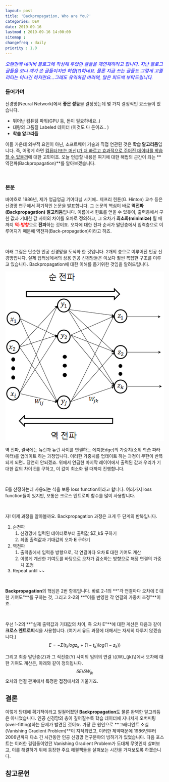 ```yaml
---
layout: post
title: 'Backpropagation, Who are You?'
categories: DEV
date: 2019-09-16
lastmod : 2019-09-16 14:00:00
sitemap :
changefreq : daily
priority : 1.0
---
```




<span style="font-size:11pt;color:blue">*오랜만에 네이버 블로그에 작성해 두었던 글들을 재연재하려고 합니다. 지난 블로그 글들을 보니 제가 쓴 글들이지만 허접(?)하네요. 물론 지금 쓰는 글들도 그렇게 고퀄리티는 아니긴 하지만요...그래도 유익하길 바라며, 많은 피드백 부탁드립니다.*</span>



### 들어가며



 신경망(Neural Network)에서 **좋은 성능**을 결정짓는데 몇 가지 결정적인 요소들이 있습니다. 

* 뛰어난 컴퓨팅 파워(GPU 등, 돈이 필요하네요..)
* 대량의 고품질 Labeled 데이터 (이것도 다 돈이죠.. )
* **학습 알고리듬**

이들 가운데 외부적 요인이 아닌, 소프트웨어 기술과 직접 연관된 것은 **학습 알고리듬**입니다. 즉, 어떻게 하면 <u>컴퓨터(또는 머신)가 더 빠르고 효과적으로 주어진 데이터를 학습할 수 있을까</u>에 대한 고민이죠. 오늘 언급할 내용은 여기에 대한 해법의 근간이 되는 **역전파(Backpropagation)**를 알아보겠습니다. 

<br>



### 본문

 바야흐로 1986년, 제가 엉금엉금 기어다닐 시기에.. 제프리 힌튼(G. Hinton) 교수 등은 신경망 연구에서 획기적인 논문을 발표합니다. 그 논문의 핵심이 바로 **역전파(Backpropagation) 알고리듬**입니다. 이름에서 힌트를 얻을 수 있듯이, 출력층에서 구한 값과 기대한 값 사이의 차이를 오차로 정의하고, 그 오차가 **최소화(minimize)** 될  때 까지  <span style="color:red">**역-방향**</span>으로 **전파**하는 것이죠. 오차에 대한 전파 순서가 말단층에서 입력층으로 이루어지기 때문에 역전파(Back-propagation)이라고 하죠. 

<br>

 아래 그림은 단순한 인공 신경망을 도식화 한 것입니다. 2개의 층으로 이루어진 인공 신경망입니다. 실제 딥러닝에서의 상용 인공 신경망들은 이보다 훨씬 복잡한 구조를 이루고 있습니다.  Backpropagation에 대한 이해를 돕기위한 것임을 알려드립니다. 



![img1](/assets/img/backpropagation1.png)



역 전파, 결국에는 뉴런과 뉴런 사이를 연결하는 에지(Edge)의 가중치(소위 학습 파라미터)를 업데이트 하는 과정입니다. 이러한 가중치를 업데이트 하는 과정이 무한이 반복되게 되면.. 당연히 안되겠죠. 위에서 언급한 마지막 레이어에서 출력된 값과 우리가 기대한 값의 차이 E를 구하고, 이 값이 최소화 될 때까지 진행합니다. 

<br>

E를 산정하는데 사용되는 식을 보통 loss function이라고 합니다. 여러가지 loss function들이 있지만, 보통은 크로스 엔트로피 함수를 많이 사용합니다. 

 <br>

자! 이제 과정을 알아볼까요. Backpropagation 과정은 크게 두 단계의 반복입니다. 

1. 순전파
   1. 신경망에 입력된 데이터로부터 출력값 $Z_k\$ 구하기
   2. 최종 출력값과 기대값의 오차 **E** 구하기
2. 역전파
   1. 출력층에서 입력층 방향으로, 각 연결마다 오차 **E** 대한 기여도  계산
   2. 이렇게 계산한 기여도를 바탕으로 오차가 감소하는 방향으로 해당 연결의 가중치 조정
3. Repeat until ~~

<br>

 **Backpropagation**의 핵심은 2번 항목입니다. 바로 2-1의 **"각 연결마다 오차에 E 대한 기여도"**를 구하는 것, 그리고 2-2의 **"이를 반영한 각 연결의 가중치 조정"**이죠. 

<br>

 우선 1-2의 **"실제 출력값과 기대값의 차이, 즉 오차 E"**에 대한 계산은 다음과 같이 **크로스 엔트로피**식을 사용합니다. (여기서 유도 과정에 대해서는 자세히 다루지 않겠습니다.)
$$
E=-\Sigma({t_klogz_k}+(1-t_k)log(1-z_k))
$$


그리고 최종 말단층(Z)과 그 직전층(Y) 사이의 임의의 연결 \\({W}_{jk}\\)에서 오차에 대한 기여도 계산은,  아래와 같이 정의됩니다. 
$$
\delta E/\delta W_{jk}
$$
오차와 연결 관계에서 특정한 접점에서의 기울기죠. 



## 결론

 이렇게 당대에 획기적이라고 일컬어졌던 **Backpropagation**도 물론 완벽한 알고리듬은 아니었습니다. 인공 신경망의 층이 깊어질수록 학습 데이터에 지나치게 오버피팅(over-fitting)하는 문제가 발견된 것이죠. 가장 큰 원인으로 **그래디언트 소실(Vanishing Gradient Problem)**이 지적되었고, 이러한 제약때문에 1986년부터 2006년까지 다소 긴 시간동안 인공 신경망 연구분야의 빙하기가 있었습니다. 다음 포스트는 이러한 걸림돌이었던 Vanishing Gradient Problem가 도대체 무엇인지 살펴보고, 이를 해결하기 위해 등장한 주요 해결책들을 살펴보는 시간을 가져보도록 하겠습니다.  



## 참고문헌

